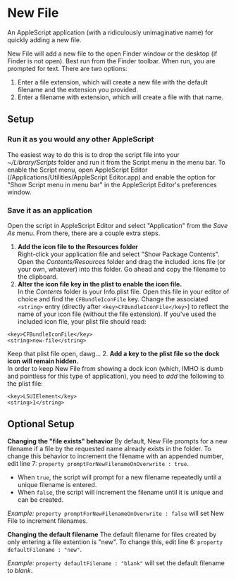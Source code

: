 New File
========

An AppleScript application (with a ridiculously unimaginative name) for quickly adding a new file.

New File will add a new file to the open Finder window or the desktop (if Finder is not open). Best run from the Finder toolbar. When run, you are prompted for text. There are two options:

1. Enter a file extension, which will create a new file with the default filename and the extension you provided.
2. Enter a filename with extension, which will create a file with that name.

## Setup
### Run it as you would any other AppleScript
The easiest way to do this is to drop the script file into your _~/Library/Scripts_ folder and run it from the Script menu in the menu bar. To enable the Script menu, open AppleScript Editor (/Applications/Utilities/AppleScript Editor.app) and  enable the option for "Show Script menu in menu bar" in the AppleScript Editor's preferences window.

### Save it as an application
Open the script in AppleScript Editor and select "Application" from the _Save As_ menu. From there, there are a couple extra steps.

1. **Add the icon file to the Resources folder**  
Right-click your application file and select "Show Package Contents". Open the _Contents/Resources_ folder and drag the included .icns file (or your own, whatever) into this folder. Go ahead and copy the filename to the clipboard.
3. **Alter the icon file key in the plist to enable the icon file.**  
In the _Contents_ folder is your Info.plist file. Open this file in your editor of choice and find the ````CFBundleIconFile```` key. Change the associated ````<string>```` entry (directly after ````<key>CFBundleIconFile</key>````) to reflect the name of your icon file (without the file extension). If you've used the included icon file, your plist file should read:  
````  
<key>CFBundleIconFile</key>
<string>new-file</string>  
````  
Keep that plist file open, dawg...
2. **Add a key to the plist file so the dock icon will remain hidden.**   
In order to keep New File from showing a dock icon (which, IMHO is dumb and pointless for this type of application), you need to _add_ the following to the plist file:  
````
<key>LSUIElement</key>
<string>1</string>
````

## Optional Setup
**Changing the "file exists" behavior**
By default, New File prompts for a new filename if a file by the requested name already exists in the folder. To change this behavior to increment the filename with an appended number, edit line 7: ````property promptForNewFilenameOnOverwrite : true````.

- When ````true````, the script will prompt for a new filename repeatedly until a unique filename is entered.
- When ````false````, the script will increment the filename until it is unique and can be created.

_Example:_
````property promptForNewFilenameOnOverwrite : false```` will set New File to increment filenames.

**Changing the default filename**
The default filename for files created by only entering a file extention is "new". To change this, edit line 6: ````property defaultFilename : "new"````.

_Example:_
````property defaultFilename : "blank"```` will set the default filename to _blank_.

